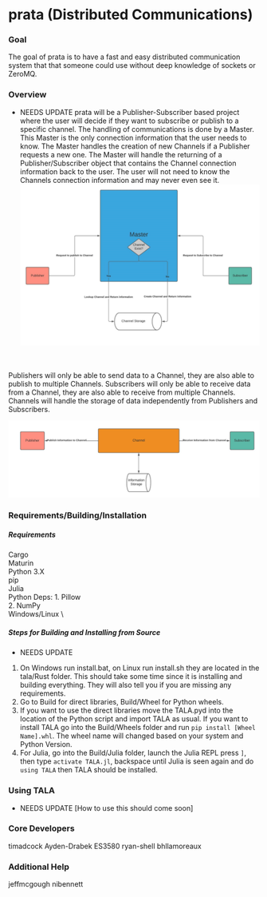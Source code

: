 # prata (Distributed Communications)

### Goal
The goal of prata is to have a fast and easy distributed communication system that that someone could use without deep knowledge of sockets or ZeroMQ.

### Overview
- NEEDS UPDATE
prata will be a Publisher-Subscriber based project where the user will decide if they want to subscribe or publish to a specific channel. The handling of communications is done by a Master. This Master is the only connection information that the user needs to know. The Master handles the creation of new Channels if a Publisher requests a new one. The Master will handle the returning of a Publisher/Subscriber object that contains the Channel connection information back to the user. The user will not need to know the Channels connection information and may never even see it. ![Figure 1](Documentation/Images/flowchart1.jpg)
<br>
<br>
Publishers will only be able to send data to a Channel, they are also able to publish to multiple Channels.
Subscribers will only be able to receive data from a Channel, they are also able to receive from multiple Channels.
Channels will handle the storage of data independently from Publishers and Subscribers.

![Figure 2](Documentation/Images/flowchart2.jpg)


### Requirements/Building/Installation

##### Requirements
Cargo \
Maturin  \
Python 3.X \
pip \
Julia \
Python Deps:
    1. Pillow \
    2. NumPy \
Windows/Linux \

##### Steps for Building and Installing from Source
- NEEDS UPDATE
1. On Windows run install.bat, on Linux run install.sh they are located in the tala/Rust folder. This should take some time since it is installing and building everything. They will also tell you if you are missing any requirements.
2. Go to Build for direct libraries, Build/Wheel for Python wheels. <br>
3. If you want to use the direct libraries move the TALA.pyd into the location of the Python script and import TALA as usual. If you want to install TALA go into the Build/Wheels folder and run `pip install [Wheel Name].whl`. The wheel name will changed based on your system and Python Version. <br>
4. For Julia, go into the Build/Julia folder, launch the Julia REPL press `]`, then type `activate TALA.jl`, backspace until Julia is seen again and do `using TALA` then TALA should be installed.


### Using TALA
- NEEDS UPDATE
[How to use this should come soon]

### Core Developers
timadcock
Ayden-Drabek
ES3580
ryan-shell
bhllamoreaux

### Additional Help
jeffmcgough
nibennett
